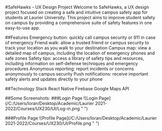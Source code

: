 #SafeHawks - UX Design Project
Welcome to SafeHawks, a UX design project focused on creating a safe and intuitive campus safety app for students at Laurier University. This project aims to improve student safety on campus by providing a comprehensive suite of safety features in one easy-to-use app.

##Features
Emergency button: quickly call campus security or 911 in case of emergency
Friend walk: allow a trusted friend or campus security to track your location as you walk to your destination
Campus map: view a detailed map of campus, including the location of emergency phones and safe zones
Safety tips: access a library of safety tips and resources, including information on self-defense techniques and emergency procedures
Anonymous reporting: report incidents or concerns anonymously to campus security
Push notifications: receive important safety alerts and updates directly to your phone

##Technology Stack
React Native
Firebase
Google Maps API

##Some Screenshots:
###Login Page
![Login Page](/C:/Users/loran/Desktop/Academic/Laurier 2021-2022/Courses/UX230/UI/Log-in.png " ")

###Profile Page
![Profile Page](/C:/Users/loran/Desktop/Academic/Laurier 2021-2022/Courses/UX230/UI/Profile.png " ")
